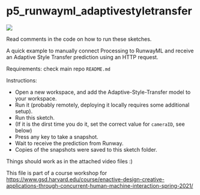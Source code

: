 # p5_runwayml_adaptivestyletransfer

![](./p5_runwayml_adaptivestyletransfer.gif)

Read comments in the code on how to run these sketches. 

A quick example to manually connect Processing to RunwayML and receive an
Adaptive Style Transfer prediction using an HTTP request. 

Requirements: check main repo `README.md`

Instructions:
  - Open a new workspace, and add the Adaptive-Style-Transfer model to your workspace. 
  - Run it (probably remotely, deploying it locally requires some additional setup).
  - Run this sketch.
  - (If it is the dirst time you do it, set the correct value for `cameraID`, see below)
  - Press any key to take a snapshot.
  - Wait to receive the prediction from Runway. 
  - Copies of the snapshots were saved to this sketch folder. 

Things should work as in the attached video files :)

This file is part of a course workshop for https://www.gsd.harvard.edu/course/enactive-design-creative-applications-through-concurrent-human-machine-interaction-spring-2021/